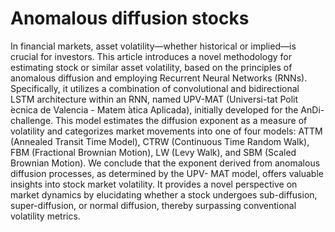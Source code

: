 ﻿# Anomalous diffusion stocks

In financial markets, asset volatility—whether historical or implied—is crucial for investors. This article introduces a novel methodology for estimating stock or similar asset volatility, based on the principles of anomalous diffusion and employing Recurrent Neural Networks (RNNs). Specifically, it utilizes a combination of convolutional and bidirectional LSTM architecture within an RNN, named UPV-MAT (Universi-tat Polit ́ecnica de Valencia - Matem ́atica Aplicada), initially developed for the AnDi-challenge. This model estimates the diffusion exponent as a measure of volatility and categorizes market movements into one of four models: ATTM (Annealed Transit Time Model), CTRW (Continuous Time Random Walk), FBM (Fractional Brownian Motion), LW (Levy Walk), and SBM (Scaled Brownian Motion). We conclude that the exponent derived from anomalous diffusion processes, as determined by the UPV- MAT model, offers valuable insights into stock market volatility. It provides a novel perspective on market dynamics by elucidating whether a stock undergoes sub-diffusion, super-diffusion, or normal diffusion, thereby surpassing conventional volatility metrics.
